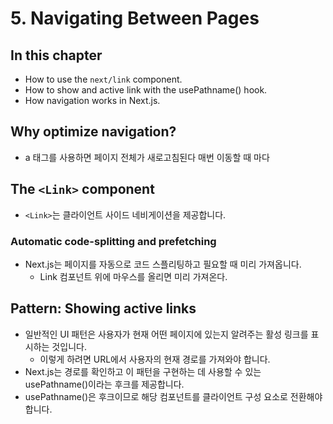 # 5. Navigating Between Pages

## In this chapter

- How to use the `next/link` component.
- How to show and active link with the usePathname() hook.
- How navigation works in Next.js.

## Why optimize navigation?

- a 태그를 사용하면 페이지 전체가 새로고침된다 매번 이동할 때 마다

## The `<Link>` component

- `<Link>`는 클라이언트 사이드 네비게이션을 제공합니다.

### Automatic code-splitting and prefetching

- Next.js는 페이지를 자동으로 코드 스플리팅하고 필요할 때 미리 가져옵니다.
  - Link 컴포넌트 위에 마우스를 올리면 미리 가져온다.

## Pattern: Showing active links

- 일반적인 UI 패턴은 사용자가 현재 어떤 페이지에 있는지 알려주는 활성 링크를 표시하는 것입니다.
  - 이렇게 하려면 URL에서 사용자의 현재 경로를 가져와야 합니다.
- Next.js는 경로를 확인하고 이 패턴을 구현하는 데 사용할 수 있는 usePathname()이라는 후크를 제공합니다.
- usePathname()은 후크이므로 해당 컴포넌트를 클라이언트 구성 요소로 전환해야 합니다.
